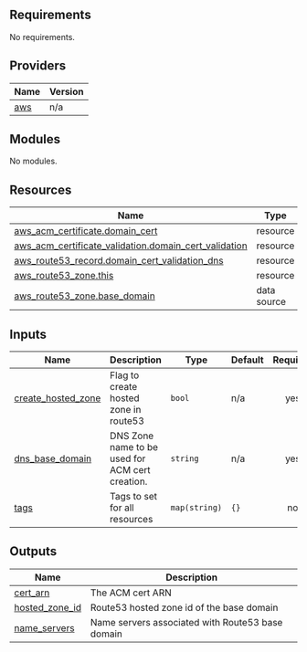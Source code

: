 <!-- BEGIN_TF_DOCS -->
## Requirements

No requirements.

## Providers

| Name | Version |
|------|---------|
| <a name="provider_aws"></a> [aws](#provider\_aws) | n/a |

## Modules

No modules.

## Resources

| Name | Type |
|------|------|
| [aws_acm_certificate.domain_cert](https://registry.terraform.io/providers/hashicorp/aws/latest/docs/resources/acm_certificate) | resource |
| [aws_acm_certificate_validation.domain_cert_validation](https://registry.terraform.io/providers/hashicorp/aws/latest/docs/resources/acm_certificate_validation) | resource |
| [aws_route53_record.domain_cert_validation_dns](https://registry.terraform.io/providers/hashicorp/aws/latest/docs/resources/route53_record) | resource |
| [aws_route53_zone.this](https://registry.terraform.io/providers/hashicorp/aws/latest/docs/resources/route53_zone) | resource |
| [aws_route53_zone.base_domain](https://registry.terraform.io/providers/hashicorp/aws/latest/docs/data-sources/route53_zone) | data source |

## Inputs

| Name | Description | Type | Default | Required |
|------|-------------|------|---------|:--------:|
| <a name="input_create_hosted_zone"></a> [create\_hosted\_zone](#input\_create\_hosted\_zone) | Flag to create hosted zone in route53 | `bool` | n/a | yes |
| <a name="input_dns_base_domain"></a> [dns\_base\_domain](#input\_dns\_base\_domain) | DNS Zone name to be used for ACM cert creation. | `string` | n/a | yes |
| <a name="input_tags"></a> [tags](#input\_tags) | Tags to set for all resources | `map(string)` | `{}` | no |

## Outputs

| Name | Description |
|------|-------------|
| <a name="output_cert_arn"></a> [cert\_arn](#output\_cert\_arn) | The ACM cert ARN |
| <a name="output_hosted_zone_id"></a> [hosted\_zone\_id](#output\_hosted\_zone\_id) | Route53 hosted zone id of the base domain |
| <a name="output_name_servers"></a> [name\_servers](#output\_name\_servers) | Name servers associated with Route53 base domain |
<!-- END_TF_DOCS -->